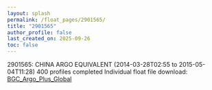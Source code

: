 ```yaml
---
layout: splash
permalink: /float_pages/2901565/
title: "2901565"
author_profile: false
last_created_on: 2025-09-26
toc: false
---
```

 
2901565: CHINA ARGO EQUIVALENT (2014-03-28T02:55 to 2015-05-04T11:28)
400 profiles completed
Individual float file download: [BGC_Argo_Plus_Global](https://ftp.soest.hawaii.edu/bgc_argo_plus/Individual_Floats/outliers_removed/2901565_Sprof_processed.nc)
